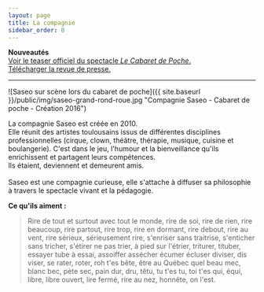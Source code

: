 ```yaml
---
layout: page
title: La compagnie
sidebar_order: 0
---
```


<p class="message">
  <i class="fa fa-info" aria-hidden="true"></i><span class="ml-2"><strong>Nouveautés</strong></span><br/>
  <a title="Cie SASEO - Le Cabaret de Poche - Teaser officiel" href="https://youtu.be/B7KMIM-vebs" target="_blank">Voir le teaser officiel du spectacle <em>Le Cabaret de Poche</em>.</a><br/>
  <a title="Revue de presse Saseo pour Cabaret de Poche" href="/public/pdf/revue-presse-saseo-cabaret-de-poche.pdf" target="_blank">Télécharger la revue de presse.</a>
</p>

---

![Saseo sur scène lors du cabaret de poche]({{ site.baseurl }}/public/img/saseo-grand-rond-roue.jpg "Compagnie Saseo - Cabaret de poche - Création 2016")

<p class="message">
  La compagnie Saseo est créée en 2010.<br />
  Elle réunit des artistes toulousains issus de différentes disciplines professionnelles (cirque, clown, théâtre, thérapie, musique, cuisine et boulangerie). C'est dans le jeu, l'humour et la bienveillance qu'ils enrichissent et partagent leurs compétences.<br />
  Ils étaient, deviennent et demeurent amis.<br />
  <br />
  Saseo est une compagnie curieuse, elle s'attache à diffuser sa philosophie à travers le spectacle vivant et la pédagogie.
</p>

**Ce qu'ils aiment :**
> Rire de tout et surtout avec tout le monde, rire de soi, rire de rien, rire beaucoup, rire partout, rire trop, rire en dormant, rire debout, rire au vent, rire sérieux, sérieusement rire, s'enriser sans traitrise, s'enticher sans tricher, s'étirer ne pas trier, à pied sur l'étrier, triturer, tituber, essayer tube à essai, assoiffer assécher écumer écluser diviser, dis viser, se rater, roter, roh t'es bête, être au Québec quel beau mec, blanc bec, pète sec, pain dur, dru, têtu, tu t'es tu, toi t'es qui, équi, libre, libre ouvert, lire fermé, rire au nez, honnête, on l'est.